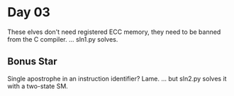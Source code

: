 # Day 03
These elves don't need registered ECC memory, they need to be banned from the C compiler.
... sln1.py solves.

## Bonus Star
Single apostrophe in an instruction identifier? Lame.
... but sln2.py solves it with a two-state SM.
